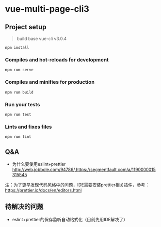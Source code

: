 # vue-multi-page-cli3

## Project setup
> build base vue-cli v3.0.4

```
npm install
```

### Compiles and hot-reloads for development
```
npm run serve
```

### Compiles and minifies for production
```
npm run build
```

### Run your tests
```
npm run test
```

### Lints and fixes files
```
npm run lint
```


## Q&A
- 为什么要使用eslint+prettier
http://web.jobbole.com/94786/,https://segmentfault.com/a/1190000015315545

注：为了更早发现代码风格中的问题，IDE需要安装prettier相关插件，参考：https://prettier.io/docs/en/editors.html 


## 待解决的问题
- eslint+prettier的保存监听自动格式化（目前先用IDE解决了）
